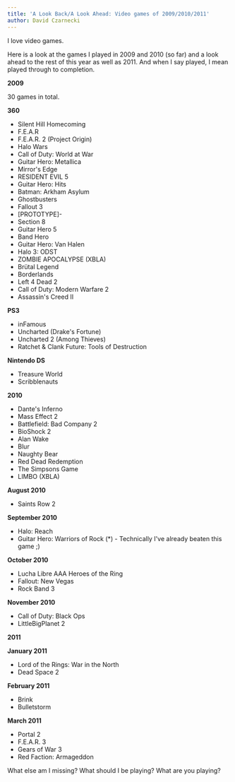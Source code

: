 ```yaml
---
title: 'A Look Back/A Look Ahead: Video games of 2009/2010/2011'
author: David Czarnecki
---
```

I love video games.

 Here is a look at the games I played in 2009 and 2010 (so far) and a look ahead to the rest of this year as well as 2011. And when I say played, I mean played through to completion.

 **2009**

 30 games in total.

 **360**

 - Silent Hill Homecoming
 - F.E.A.R
 - F.E.A.R. 2 (Project Origin)
 - Halo Wars
 - Call of Duty: World at War
 - Guitar Hero: Metallica
 - Mirror's Edge
 - RESIDENT EVIL 5
 - Guitar Hero: Hits
 - Batman: Arkham Asylum
 - Ghostbusters
 - Fallout 3
 - [PROTOTYPE]-
 - Section 8
 - Guitar Hero 5
 - Band Hero
 - Guitar Hero: Van Halen
 - Halo 3: ODST
 - ZOMBIE APOCALYPSE (XBLA)
 - Brütal Legend
 - Borderlands
 - Left 4 Dead 2
 - Call of Duty: Modern Warfare 2
 - Assassin's Creed II

 **PS3**

 - inFamous
 - Uncharted (Drake's Fortune)
 - Uncharted 2 (Among Thieves)
 - Ratchet & Clank Future: Tools of Destruction

 **Nintendo DS**

 - Treasure World
 - Scribblenauts

 **2010**

 - Dante's Inferno
 - Mass Effect 2
 - Battlefield: Bad Company 2
 - BioShock 2
 - Alan Wake
 - Blur
 - Naughty Bear
 - Red Dead Redemption
 - The Simpsons Game
 - LIMBO (XBLA)

 **August 2010**

 - Saints Row 2

 **September 2010**

 - Halo: Reach
 - Guitar Hero: Warriors of Rock (\*) - Technically I've already beaten this game ;)

 **October 2010**

 - Lucha Libre AAA Heroes of the Ring
 - Fallout: New Vegas
 - Rock Band 3

 **November 2010**

 - Call of Duty: Black Ops
 - LittleBigPlanet 2

 **2011**

 **January 2011**

 - Lord of the Rings: War in the North
 - Dead Space 2

 **February 2011**

 - Brink
 - Bulletstorm

 **March 2011**

 - Portal 2
 - F.E.A.R. 3
 - Gears of War 3
 - Red Faction: Armageddon

 What else am I missing? What should I be playing? What are you playing?
